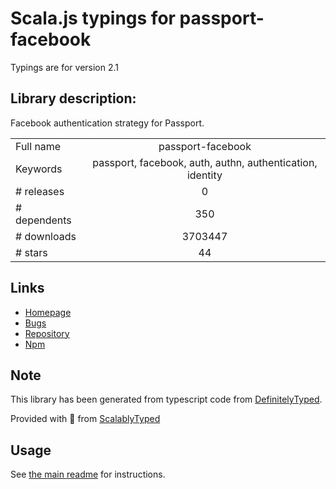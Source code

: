 
# Scala.js typings for passport-facebook

Typings are for version 2.1

## Library description:
Facebook authentication strategy for Passport.

|                    |                 |
| ------------------ | :-------------: |
| Full name          | passport-facebook |
| Keywords           | passport, facebook, auth, authn, authentication, identity |
| # releases         | 0 |
| # dependents       | 350 |
| # downloads        | 3703447 |
| # stars            | 44 |

## Links
- [Homepage](https://github.com/jaredhanson/passport-facebook#readme)
- [Bugs](http://github.com/jaredhanson/passport-facebook/issues)
- [Repository](https://github.com/jaredhanson/passport-facebook)
- [Npm](https://www.npmjs.com/package/passport-facebook)
    


## Note
This library has been generated from typescript code from [DefinitelyTyped](https://definitelytyped.org).

Provided with :purple_heart: from [ScalablyTyped](https://github.com/oyvindberg/ScalablyTyped)

## Usage
See [the main readme](../../readme.md) for instructions.


